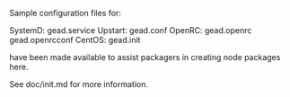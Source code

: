 Sample configuration files for:

SystemD: gead.service
Upstart: gead.conf
OpenRC:  gead.openrc
         gead.openrcconf
CentOS:  gead.init

have been made available to assist packagers in creating node packages here.

See doc/init.md for more information.
